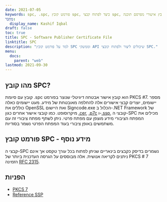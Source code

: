 ```yaml
---
date: 2021-07-05
keywords: spc, .spc, פורמט קובץ spc, כיצד לפתוח קבצי spc, קובץ אישורי מפרסם תוכנה
מְחַבֵּר:
  display_name: Kashif Iqbal
draft: false
toc: true
title: SPC - Software Publisher Certificate File
linktitle: SPC
description: "למד על פורמט קובץ SPC וממשקי API שיכולים ליצור ולפתוח קובצי SPC."
menu:
  docs:
    parent: "web"
lastmod: 2021-09-30
---
```


## מהו קובץ SPC?

קובץ עם סיומת .spc הוא קובץ אישור אבטחה דיגיטלי שנוצר בפורמט PKCS #7. מספר יישומים, יוצרים קבצי אישורים אלה להחלפה מאובטחת של מידע. מעט יישומים כאלה כוללים את OpenSSL ואת היישום Signcode.exe הכלול ב-.NET Framework של מיקרוסופט. כמו קובצי אישור אחרים כגון [.cer](/he/web/cer/), [.p7c](/he/web/p7c/) ו-[.ssp](/he/web/ssp/), קובצי ה-SPC מכילים את המפתח הציבורי מידע מוצפן עם מפתח פרטי. ניתן לשתף מפתח ציבורי זה עם משתמשים באופן ציבורי בעוד המפתח הפרטי נשמר בסודיות.

## פורמט קובץ SPC - מידע נוסף

קבצי ה-SPC נשמרים בדיסק כקבצים בינאריים שניתן לפתוח בכל עורך טקסט אך אינם ניתנים לקריאה אנושית. אלה מבוססים על הגרסה העדכנית ביותר של PKCS # 7 הזמינה [RFC 2315](https://datatracker.ietf.org/doc/html/rfc2315).

## הפניות

* [PKCS 7](https://en.wikipedia.org/wiki/PKCS_7)
* [Reference SSP](https://scalate.github.io/scalate/documentation/ssp-reference.html)

